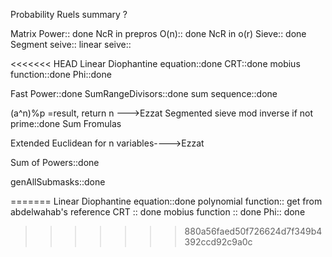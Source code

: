 
Probability Ruels summary ?

Matrix Power:: done 
NcR in prepros O(n):: done 
NcR in o(r)
Sieve:: done
Segment seive:: 
linear seive:: 

<<<<<<< HEAD
Linear Diophantine equation::done
CRT::done
mobius function::done
Phi::done


Fast Power::done
SumRangeDivisors::done
sum sequence::done

(a^n)%p =result, return n --->Ezzat
Segmented sieve
mod inverse if not prime::done
Sum Fromulas


Extended Euclidean for n variables---->Ezzat

Sum of Powers::done

genAllSubmasks::done

=======
Linear Diophantine equation::done
polynomial function:: get from abdelwahab's reference
CRT :: done
mobius function :: done
Phi:: done
>>>>>>> 880a56faed50f726624d7f349b4392ccd92c9a0c

